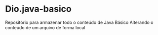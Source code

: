 # Dio.java-basico
Repositório para armazenar todo o conteúdo de Java Básico
Alterando o conteúdo de um arquivo de forma local
